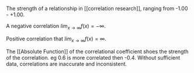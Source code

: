 The strength of a relationship in [[correlation research]], ranging from -1.00 - +1.00. 

A negative correlation $lim_{x \to \infty}f(x) = -\infty$. 

Positive correlation that  $lim_{x \to \infty}f(x) = \infty$. 

The [[Absolute Function]] of the correlational coefficient shoes the strength of the correlation. eg 0.6 is more correlated then -0.4. Without sufficient data, correlations are inaccurate and inconsistent. 